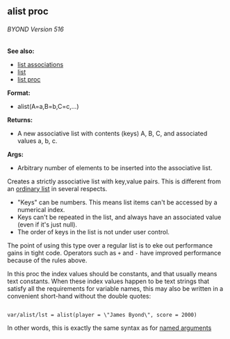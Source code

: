 ## alist proc 
###### BYOND Version 516
**See also:**
+   [list associations](/ref/list/associations.md) 
+   [list](/ref/list.md) 
+   [list proc](/ref/proc/list.md) 
<!-- -->
**Format:**
+   alist(A=a,B=b,C=c,\...)
<!-- -->
**Returns:**
+   A new associative list with contents (keys) A, B, C, and associated
    values a, b, c.
<!-- -->
**Args:**
+   Arbitrary number of elements to be inserted into the associative
    list.


Creates a strictly associative list with key,value pairs. This
is different from an [ordinary list](/ref/list.md)  in several respects.
-   \"Keys\" can be numbers. This means list items can\'t be accessed by
    a numerical index.
-   Keys can\'t be repeated in the list, and always have an associated
    value (even if it\'s just null).
-   The order of keys in the list is not under user control.


The point of using this type over a regular list is to eke out
performance gains in tight code. Operators such as `+` and `-` have
improved performance because of the rules above. 

In this proc
the index values should be constants, and that usually means text
constants. When these index values happen to be text strings that
satisfy all the requirements for variable names, this may also be
written in a convenient short-hand without the double quotes: 
```

var/alist/lst = alist(player = \"James Byond\", score = 2000) 
```



In other words, this is exactly the same syntax as for [named
arguments](/ref/proc/arguments/named.md) 